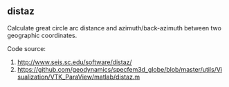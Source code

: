 ## distaz

Calculate great circle arc distance and azimuth/back-azimuth between two geographic coordinates.


Code source:

1. http://www.seis.sc.edu/software/distaz/
2. https://github.com/geodynamics/specfem3d_globe/blob/master/utils/Visualization/VTK_ParaView/matlab/distaz.m
